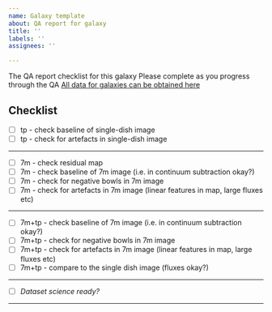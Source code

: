 ```yaml
---
name: Galaxy template
about: QA report for galaxy
title: ''
labels: ''
assignees: ''

---
```


The QA report checklist for this galaxy
Please complete as you progress through the QA
[All data for galaxies can be obtained here](https://drive.google.com/file/d/1jc1PwXf-U_f_yjCxUl8wrPPE5LzpDzYu/view?usp=sharing)

Checklist
---
* [ ] tp - check baseline of single-dish image
* [ ] tp - check for artefacts in single-dish image
---
* [ ] 7m - check residual map 
* [ ] 7m - check baseline of 7m image (i.e. in continuum subtraction okay?)
* [ ] 7m - check for negative bowls in 7m image
* [ ] 7m - check for artefacts in 7m image (linear features in map, large fluxes etc)
---
* [ ] 7m+tp - check baseline of 7m image (i.e. in continuum subtraction okay?)
* [ ] 7m+tp - check for negative bowls in 7m image
* [ ] 7m+tp - check for artefacts in 7m image (linear features in map, large fluxes etc)
* [ ] 7m+tp - compare to the single dish image (fluxes okay?) 
---
* [ ] *Dataset science ready?*
---
